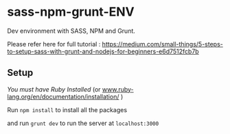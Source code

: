 # sass-npm-grunt-ENV
Dev environment with SASS, NPM and Grunt.

Please refer here for full tutorial : https://medium.com/small-things/5-steps-to-setup-sass-with-grunt-and-nodejs-for-beginners-e6d7512fcb7b

## Setup

*You must have Ruby Installed* (or www.ruby-lang.org/en/documentation/installation/ )


Run `npm install` to install all the packages

and  run `grunt dev` to run the server at `localhost:3000`
